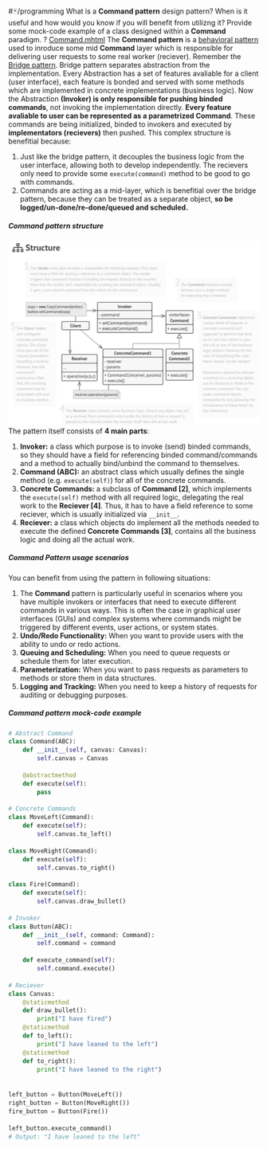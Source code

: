 #🃏/programming
What is a **Command pattern** design pattern? When is it useful and how would you know if you will benefit from utilizng it? Provide some mock-code example of a class designed within a **Command** paradigm.
?
[Command.mhtml](../../📁%20files/Command.mhtml)
The **Command pattern** is a [behavioral pattern](Behavioral%20patterns.md) used to inroduce some mid **Command** layer which is responsible for  delivering user requests to some real worker (reciever). Remember the [Bridge pattern](Bridge%20pattern.md). Bridge pattern separates abstraction from the implementation. Every Abstraction has a set of features avaliable for a client (user interface), each feature is bonded and served with some methods which are implemented in concrete implementations (business logic). Now the Abstraction **(Invoker) is only responsible for pushing binded commands**, not invoking the implementation directly. **Every feature avaliable to user can be represented as a parametrized Command**. These commands are being initialized, binded to invokers and executed by **implementators (recievers)** then pushed. This complex structure is benefitial because:
1. Just like the bridge pattern, it decouples the business logic from the user interface, allowing both to develop independently. The recievers only need to provide some `execute(command)` method to be good to go with commands.
2. Commands are acting as a mid-layer, which is benefitial over the bridge pattern, because they can be treated as a separate object, **so be logged/un-done/re-done/queued and scheduled.**
##### Command pattern structure
![Pasted image 20240903110828.png](../../📁%20files/Pasted%20image%2020240903110828.png)
The pattern itself consists of **4 main parts**:
1. **Invoker:** a class which purpose is to invoke (send) binded commands, so they should have a field for referencing binded command/commands and a method to actually bind/unbind the command to themselves.
2. **Command (ABC):** an abstract class which usually defines the single method (e.g. `execute(self)`) for all of the concrete commands.
3. **Concrete Commands:** a subclass of **Command \[2]**, which implements the `execute(self)` method with all required logic, delegating the real work to the **Reciever \[4]**. Thus, it has to have a field reference to some reciever, which is usually initialized via `__init__`.
4. **Reciever:** a class which objects do implement all the methods needed to execute the defined **Concrete Commands \[3]**, contains all the business logic and doing all the actual work.
##### Command Pattern usage scenarios
You can benefit from using the pattern in following situations:
1. The **Command** pattern is particularly useful in scenarios where you have multiple invokers or interfaces that need to execute different commands in various ways. This is often the case in graphical user interfaces (GUIs) and complex systems where commands might be triggered by different events, user actions, or system states.
2. **Undo/Redo Functionality:** When you want to provide users with the ability to undo or redo actions.
3. **Queuing and Scheduling:** When you need to queue requests or schedule them for later execution.
4. **Parameterization:** When you want to pass requests as parameters to methods or store them in data structures.
5.  **Logging and Tracking:** When you need to keep a history of requests for auditing or debugging purposes.
##### Command pattern mock-code example
```python
# Abstract Command
class Command(ABC):
	def __init__(self, canvas: Canvas):
		self.canvas = Canvas
		
	@abstractmethod 
	def execute(self):
		pass

# Concrete Commands
class MoveLeft(Command):
	def execute(self):
		self.canvas.to_left()
	
class MoveRight(Command):
	def execute(self):
		self.canvas.to_right()

class Fire(Command):
	def execute(self):
		self.canvas.draw_bullet()
		
# Invoker
class Button(ABC):
	def __init__(self, command: Command):
		self.command = command

	def execute_command(self):
		self.command.execute()

# Reciever
class Canvas:
	@staticmethod 
	def draw_bullet():
		print("I have fired")
	@staticmethod 
	def to_left():
		print("I have leaned to the left")
	@staticmethod 
	def to_right():
		print("I have leaned to the right")


left_button = Button(MoveLeft())
right_button = Button(MoveRight())
fire_button = Button(Fire())

left_button.execute_command()
# Output: "I have leaned to the left"
```
<!--SR:!2025-02-13,120,290-->